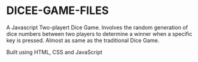 # DICEE-GAME-FILES
A Javascript Two-playert Dice  Game. Involves the random generation of dice numbers between two players to determine a winner when a specific key is pressed. Almost as same as the traditional Dice Game.

Built using HTML, CSS and JavaScript
